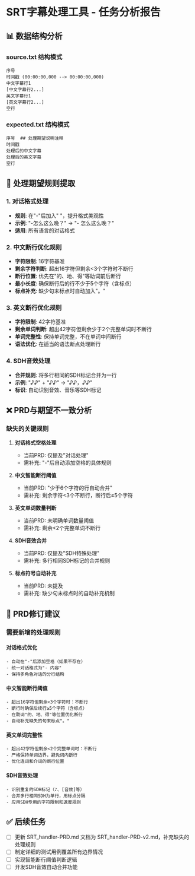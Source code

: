 # SRT字幕处理工具 - 任务分析报告

## 📊 数据结构分析

### source.txt 结构模式
```
序号
时间戳 (00:00:00,000 --> 00:00:00,000)
中文字幕行1
[中文字幕行2...]
英文字幕行1  
[英文字幕行2...]
空行
```

### expected.txt 结构模式
```
序号  ## 处理期望说明注释
时间戳
处理后的中文字幕
处理后的英文字幕
空行
```

## 🎯 处理期望规则提取

### 1. 对话格式处理
- **规则**: 在"-"后加入" "，提升格式美观性
- **示例**: "-怎么这么晚？" → "- 怎么这么晚？"
- **适用**: 所有语言的对话格式

### 2. 中文断行优化规则
- **字符限制**: 16字符基准
- **剩余字符判断**: 超出16字符但剩余<3个字符时不断行
- **断行位置**: 优先在"的、地、得"等助词前后断行
- **最小长度**: 确保断行后的行不少于5个字符（含标点）
- **标点补充**: 缺少句末标点时自动加入"。"

### 3. 英文断行优化规则
- **字符限制**: 42字符基准
- **剩余单词判断**: 超出42字符但剩余少于2个完整单词时不断行
- **单词完整性**: 保持单词完整，不在单词中间断行
- **语法优化**: 在适当的语法断点处理断行

### 4. SDH音效处理
- **合并规则**: 将多行相同的SDH标记合并为一行
- **示例**: "♪♪" + "♪♪" → "♪♪，♪♪"
- **标识**: 自动识别音效、音乐等SDH标记

## ❌ PRD与期望不一致分析

### 缺失的关键规则

1. **对话格式空格处理**
   - 当前PRD: 仅提及"对话处理"
   - 需补充: "-"后自动添加空格的具体规则

2. **中文智能断行阈值**
   - 当前PRD: "少于6个字符的行自动合并"
   - 需补充: 剩余字符<3个不断行，断行后≥5个字符

3. **英文单词数量判断**
   - 当前PRD: 未明确单词数量阈值
   - 需补充: 剩余<2个完整单词不断行

4. **SDH音效合并**
   - 当前PRD: 仅提及"SDH特殊处理"
   - 需补充: 多行相同SDH标记的合并规则

5. **标点符号自动补充**
   - 当前PRD: 未提及
   - 需补充: 缺少句末标点时的自动补充机制

## 📝 PRD修订建议

### 需要新增的处理规则

#### 对话格式优化
```
- 自动在"-"后添加空格（如果不存在）
- 统一对话格式为"- 内容"
- 保持多角色对话的分行结构
```

#### 中文智能断行阈值
```
- 超出16字符但剩余<3个字符时：不断行
- 断行时确保后续行≥5个字符（含标点）
- 在助词"的、地、得"等位置优化断行
- 自动补充缺失的句末标点"。"
```

#### 英文单词完整性
```
- 超出42字符但剩余<2个完整单词时：不断行
- 严格保持单词边界，避免词内断行
- 优化连词和介词的断行位置
```

#### SDH音效处理
```
- 识别重复的SDH标记（♪、[音效]等）
- 合并多行相同SDH为单行，用标点分隔
- 应用SDH专用的字符限制和速度规则
```

## ✅ 后续任务
- [ ] 更新 SRT_handler-PRD.md 文档为 SRT_handler-PRD-v2.md，补充缺失的处理规则
- [ ] 制定详细的测试用例覆盖所有边界情况
- [ ] 实现智能断行阈值判断逻辑
- [ ] 开发SDH音效自动合并功能